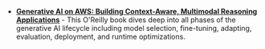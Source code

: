 - [**Generative AI on AWS: Building Context-Aware, Multimodal Reasoning Applications**](https://www.amazon.com/Generative-AI-AWS-Multimodal-Applications/dp/1098159225/ "Generative AI on AWS: Building Context-Aware Multimodal Reasoning Applications") - This O'Reilly book dives deep into all phases of the generative AI lifecycle including model selection, fine-tuning, adapting, evaluation, deployment, and runtime optimizations.